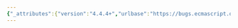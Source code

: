 ```yaml
---
{"_attributes":{"version":"4.4.4+","urlbase":"https://bugs.ecmascript.org/","maintainer":"dherman@mozilla.com"},"bug":{"bug_id":4052,"creation_ts":"2015-02-21 08:34:00 -0800","short_desc":"22.2.3.26 %TypedArray%.prototype.subarray: Use standard array index conversion+validation","delta_ts":"2015-03-04 18:58:14 -0800","product":"Draft for 6th Edition","component":"technical issue","version":"Rev 34: February 20, 2015 Release Candidate 1","rep_platform":"All","op_sys":"All","bug_status":"RESOLVED","resolution":"FIXED","priority":"Normal","bug_severity":"normal","everconfirmed":true,"reporter":{"uid":"andrebargull","name":"André Bargull"},"assigned_to":{"uid":"allen","name":"Allen Wirfs-Brock"},"long_desc":[{"commentid":13226,"comment_count":0,"who":{"uid":"andrebargull","name":"André Bargull"},"bug_when":"2015-02-21 08:34:00 -0800","thetext":"22.2.3.26 %TypedArray%.prototype.subarray( [ begin [ , end ] ] )\n\n%TypedArray%.prototype.subarray should use the same relative array index processing steps as used everywhere else. That means:\n\n\nChange steps 7-10 to:\n\n> Let relativeBegin be ToInteger(begin).\n> ReturnIfAbrupt(relativeBegin).\n> If relativeBegin < 0, let beginIndex be max((srcLength + relativeBegin), 0); else let beginIndex be min(relativeBegin, srcLength).\n\n\n\nChange steps 11-15 to:\n\n> If end is undefined, let relativeEnd be srcLength; else let relativeEnd be ToInteger(end).\n> ReturnIfAbrupt(relativeEnd).\n> If relativeEnd < 0, let endIndex be max((srcLength + relativeEnd), 0); else let endIndex be min(relativeEnd, srcLength).\n\n\n\nAnd finally steps 16-17 to:\n> Let newLength be max(endIndex - beginIndex, 0)."},{"commentid":13370,"comment_count":1,"who":{"uid":"allen","name":"Allen Wirfs-Brock"},"bug_when":"2015-02-25 17:30:55 -0800","thetext":"fixed in rev35 editor's draft"},{"commentid":13486,"comment_count":2,"who":{"uid":"allen","name":"Allen Wirfs-Brock"},"bug_when":"2015-03-04 18:58:14 -0800","thetext":"fixed in rev35"}]}}
---
```

